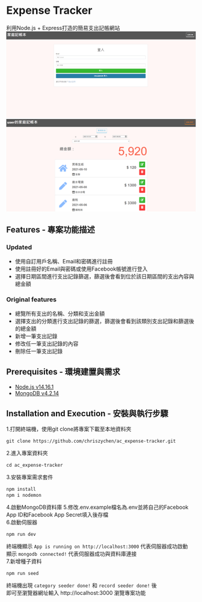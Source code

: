 # Expense Tracker
利用Node.js + Express打造的簡易支出記帳網站
![login image](https://github.com/chriszychen/ac_expense-tracker/blob/main/public/images/login.PNG)
![index image](https://github.com/chriszychen/ac_expense-tracker/blob/main/public/images/index.PNG)
## Features - 專案功能描述
### Updated
* 使用自訂用戶名稱、Email和密碼進行註冊
* 使用註冊好的Email與密碼或使用Facebook帳號進行登入
* 選擇日期區間進行支出記錄篩選，篩選後會看到位於該日期區間的支出內容與總金額



### Original features
* 總覽所有支出的名稱、分類和支出金額
* 選擇支出的分類進行支出記錄的篩選，篩選後會看到該類別支出記錄和篩選後的總金額
* 新增一筆支出記錄
* 修改任一筆支出記錄的內容
* 刪除任一筆支出記錄

## Prerequisites - 環境建置與需求

* [Node.js v14.16.1](https://nodejs.org/en/)
* [MongoDB v4.2.14](https://www.mongodb.com/try/download/community)

## Installation and Execution - 安裝與執行步驟
1.打開終端機，使用git clone將專案下載至本地資料夾
```
git clone https://github.com/chriszychen/ac_expense-tracker.git
```

2.進入專案資料夾
```
cd ac_expense-tracker
```

3.安裝專案需求套件
```
npm install 
npm i nodemon
```

4.啟動MongoDB資料庫
5.修改.env.example檔名為.env並將自己的Facebook App ID和Facebook App Secret填入後存檔<br/>
6.啟動伺服器
```
npm run dev
```

終端機顯示 ```App is running on http://localhost:3000``` 代表伺服器成功啟動<br/>
顯示 ```mongodb connected!``` 代表伺服器成功與資料庫連接 <br/>
7.新增種子資料
```
npm run seed
```
終端機出現 ```category seeder done!``` 和 ```record seeder done!``` 後 <br/>
即可至瀏覽器網址輸入 http://localhost:3000 瀏覽專案功能
